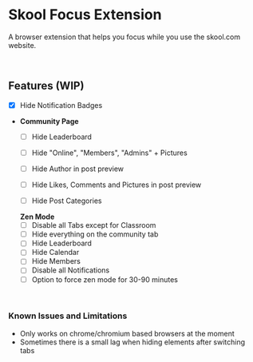 # Skool Focus Extension
A browser extension that helps you focus while you use the skool.com website.

<br>

## Features (WIP)
- [x] Hide Notification Badges
  
- **Community Page**
  - [ ] Hide Leaderboard
  - [ ] Hide "Online", "Members", "Admins" + Pictures
  - [ ] Hide Author in post preview
  - [ ] Hide Likes, Comments and Pictures in post preview
  - [ ] Hide Post Categories

 
  **Zen Mode**
  - [ ] Disable all Tabs except for Classroom
  - [ ] Hide everything on the community tab
  - [ ] Hide Leaderboard
  - [ ] Hide Calendar
  - [ ] Hide Members
  - [ ] Disable all Notifications
  - [ ] Option to force zen mode for 30-90 minutes
  
<br>

### Known Issues and Limitations
- Only works on chrome/chromium based browsers at the moment
- Sometimes there is a small lag when hiding elements after switching tabs